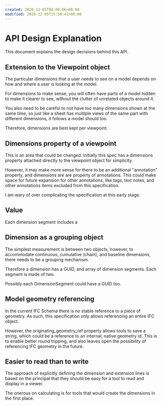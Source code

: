 ```yaml
---
created: 2020-12-05T08:08:06+00:00
modified: 2020-12-05T15:58:41+00:00
---
```


# API Design Explanation

This document explains the design decisions behind this API.

## Extension to the Viewpoint object
The particular dimensions that a user needs to see on a model depends on how and where a user is looking at the model.

For dimensions to make sense, you will often have parts of a model hidden to make it clearer to see, without the clutter of unrelated objects around it.

You also need to be careful to not have too many dimensions shown at the same time, so just like a sheet has multiple views of the same part with different dimensions, it follows a model should too.

Therefore, dimensions are best kept per viewpoint.

## Dimensions property of a viewpoint
This is an area that could be changed. Initially this spec has a dimensions property attached directly to the viewpoint object for simplicity.

However, it may make more sense for there to be an additional "annotation" property, and dimensions are are property of annotations. This could make space for future expansion for other annotations, like tags, text notes, and other annotations items excluded from this specification.

I am wary of over complicating the specification at this early stage.

## Value 
Each dimension segment includes a 

## Dimension as a grouping object
The simplest measurement is between two objects, however, to accommodate continuous, cumulative (chain), and baseline dimensions, there needs to be a grouping mechanism.

Therefore a dimension has a GUID, and array of dimension segments. Each segment is made of two.

Possibly each DimensionSegment could have a GUID too.

## Model geometry referencing
In the current IFC Schema there is no stable reference to a piece of geometry. As such, this specification only allows referencing an entire IFC object.

However, the originating_geometry_ref property allows tools to save a string, which could be a reference to an internal, native geometry id. This is to enable better round tripping, and also leaves open the possibility of referencing IFC geometry in the future.

## Easier to read than to write
The approach of explicitly defining the dimension and extension lines is based on the principal that they should be easy for a tool to read and display in a viewer.

The onerous on calculating is for tools that would create the dimensions in the first place.